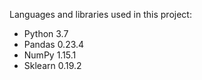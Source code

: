 Languages and libraries used in this project:
- Python 3.7
- Pandas 0.23.4
- NumPy 1.15.1
- Sklearn 0.19.2